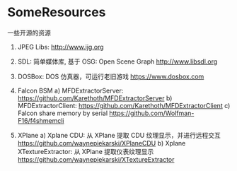 # SomeResources
一些开源的资源

1) JPEG Libs:
  http://www.ijg.org
  
2) SDL: 简单媒体库, 基于 OSG: Open Scene Graph
  http://www.libsdl.org
  
3) DOSBox: DOS 仿真器，可运行老旧游戏
  https://www.dosbox.com
 
4) Falcon BSM
a) MFDExtractorServer:
  https://github.com/Karethoth/MFDExtractorServer
b) MFDExtractorClient:
  https://github.com/Karethoth/MFDExtractorClient
c) Falcon share memory by serial
  https://github.com/Wolfman-F16/f4shmemcli

5) XPlane
a) Xplane CDU: 从 XPlane 提取 CDU 纹理显示，并进行远程交互
  https://github.com/waynepiekarski/XPlaneCDU
b) Xplane XTextureExtractor: 从 XPlane 提取仪表纹理显示
  https://github.com/waynepiekarski/XTextureExtractor

